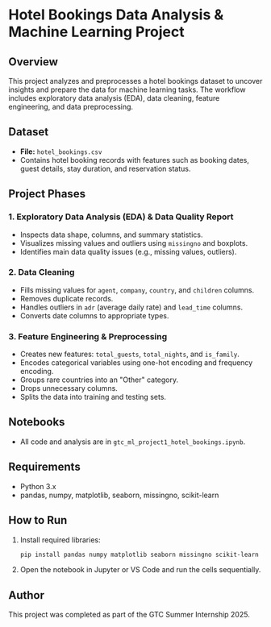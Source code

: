 # Hotel Bookings Data Analysis & Machine Learning Project

## Overview
This project analyzes and preprocesses a hotel bookings dataset to uncover insights and prepare the data for machine learning tasks. The workflow includes exploratory data analysis (EDA), data cleaning, feature engineering, and data preprocessing.

## Dataset
- **File:** `hotel_bookings.csv`
- Contains hotel booking records with features such as booking dates, guest details, stay duration, and reservation status.

## Project Phases

### 1. Exploratory Data Analysis (EDA) & Data Quality Report
- Inspects data shape, columns, and summary statistics.
- Visualizes missing values and outliers using `missingno` and boxplots.
- Identifies main data quality issues (e.g., missing values, outliers).

### 2. Data Cleaning
- Fills missing values for `agent`, `company`, `country`, and `children` columns.
- Removes duplicate records.
- Handles outliers in `adr` (average daily rate) and `lead_time` columns.
- Converts date columns to appropriate types.

### 3. Feature Engineering & Preprocessing
- Creates new features: `total_guests`, `total_nights`, and `is_family`.
- Encodes categorical variables using one-hot encoding and frequency encoding.
- Groups rare countries into an "Other" category.
- Drops unnecessary columns.
- Splits the data into training and testing sets.

## Notebooks
- All code and analysis are in `gtc_ml_project1_hotel_bookings.ipynb`.

## Requirements
- Python 3.x
- pandas, numpy, matplotlib, seaborn, missingno, scikit-learn

## How to Run
1. Install required libraries:
	```bash
	pip install pandas numpy matplotlib seaborn missingno scikit-learn
	```
2. Open the notebook in Jupyter or VS Code and run the cells sequentially.

## Author
This project was completed as part of the GTC Summer Internship 2025.
